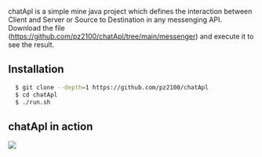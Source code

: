 chatApl is a simple mine java project which defines the interaction between Client and Server or Source to Destination in any messenging API.
Download the file (https://github.com/pz2100/chatApl/tree/main/messenger) and execute it to see the result.

## Installation

```bash
  $ git clone --depth=1 https://github.com/pz2100/chatApl
  $ cd chatApl
  $ ./run.sh
  ```
## chatApl in action
![](https://raw.githubusercontent.com/pz2100/chatApl/main/assets/ss.png)
